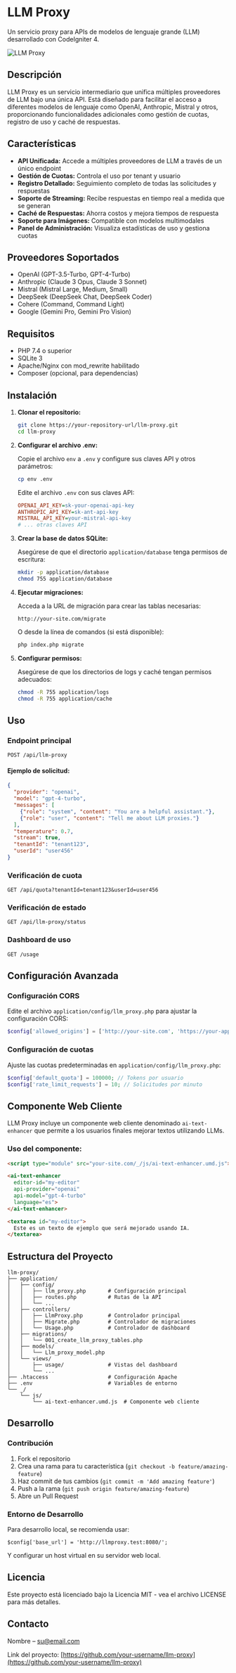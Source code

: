 # LLM Proxy

Un servicio proxy para APIs de modelos de lenguaje grande (LLM) desarrollado con CodeIgniter 4.

![LLM Proxy](https://via.placeholder.com/800x400?text=LLM+Proxy)

## Descripción

LLM Proxy es un servicio intermediario que unifica múltiples proveedores de LLM bajo una única API. Está diseñado para facilitar el acceso a diferentes modelos de lenguaje como OpenAI, Anthropic, Mistral y otros, proporcionando funcionalidades adicionales como gestión de cuotas, registro de uso y caché de respuestas.

## Características

- **API Unificada:** Accede a múltiples proveedores de LLM a través de un único endpoint
- **Gestión de Cuotas:** Controla el uso por tenant y usuario
- **Registro Detallado:** Seguimiento completo de todas las solicitudes y respuestas
- **Soporte de Streaming:** Recibe respuestas en tiempo real a medida que se generan
- **Caché de Respuestas:** Ahorra costos y mejora tiempos de respuesta
- **Soporte para Imágenes:** Compatible con modelos multimodales
- **Panel de Administración:** Visualiza estadísticas de uso y gestiona cuotas

## Proveedores Soportados

- OpenAI (GPT-3.5-Turbo, GPT-4-Turbo)
- Anthropic (Claude 3 Opus, Claude 3 Sonnet)
- Mistral (Mistral Large, Medium, Small)
- DeepSeek (DeepSeek Chat, DeepSeek Coder)
- Cohere (Command, Command Light)
- Google (Gemini Pro, Gemini Pro Vision)

## Requisitos

- PHP 7.4 o superior
- SQLite 3
- Apache/Nginx con mod_rewrite habilitado
- Composer (opcional, para dependencias)

## Instalación

1. **Clonar el repositorio:**

   ```bash
   git clone https://your-repository-url/llm-proxy.git
   cd llm-proxy
   ```

2. **Configurar el archivo .env:**

   Copie el archivo `env` a `.env` y configure sus claves API y otros parámetros:

   ```bash
   cp env .env
   ```

   Edite el archivo `.env` con sus claves API:

   ```ini
   OPENAI_API_KEY=sk-your-openai-api-key
   ANTHROPIC_API_KEY=sk-ant-api-key
   MISTRAL_API_KEY=your-mistral-api-key
   # ... otras claves API
   ```

3. **Crear la base de datos SQLite:**

   Asegúrese de que el directorio `application/database` tenga permisos de escritura:

   ```bash
   mkdir -p application/database
   chmod 755 application/database
   ```

4. **Ejecutar migraciones:**

   Acceda a la URL de migración para crear las tablas necesarias:

   ```
   http://your-site.com/migrate
   ```

   O desde la línea de comandos (si está disponible):

   ```bash
   php index.php migrate
   ```

5. **Configurar permisos:**

   Asegúrese de que los directorios de logs y caché tengan permisos adecuados:

   ```bash
   chmod -R 755 application/logs
   chmod -R 755 application/cache
   ```

## Uso

### Endpoint principal

```
POST /api/llm-proxy
```

#### Ejemplo de solicitud:

```json
{
  "provider": "openai",
  "model": "gpt-4-turbo",
  "messages": [
    {"role": "system", "content": "You are a helpful assistant."},
    {"role": "user", "content": "Tell me about LLM proxies."}
  ],
  "temperature": 0.7,
  "stream": true,
  "tenantId": "tenant123",
  "userId": "user456"
}
```

### Verificación de cuota

```
GET /api/quota?tenantId=tenant123&userId=user456
```

### Verificación de estado

```
GET /api/llm-proxy/status
```

### Dashboard de uso

```
GET /usage
```

## Configuración Avanzada

### Configuración CORS

Edite el archivo `application/config/llm_proxy.php` para ajustar la configuración CORS:

```php
$config['allowed_origins'] = ['http://your-site.com', 'https://your-app.com'];
```

### Configuración de cuotas

Ajuste las cuotas predeterminadas en `application/config/llm_proxy.php`:

```php
$config['default_quota'] = 100000; // Tokens por usuario
$config['rate_limit_requests'] = 10; // Solicitudes por minuto
```

## Componente Web Cliente

LLM Proxy incluye un componente web cliente denominado `ai-text-enhancer` que permite a los usuarios finales mejorar textos utilizando LLMs.

### Uso del componente:

```html
<script type="module" src="your-site.com/_/js/ai-text-enhancer.umd.js"></script>

<ai-text-enhancer
  editor-id="my-editor"
  api-provider="openai"
  api-model="gpt-4-turbo"
  language="es">
</ai-text-enhancer>

<textarea id="my-editor">
  Este es un texto de ejemplo que será mejorado usando IA.
</textarea>
```

## Estructura del Proyecto

```
llm-proxy/
├── application/
│   ├── config/
│   │   ├── llm_proxy.php       # Configuración principal
│   │   ├── routes.php          # Rutas de la API
│   │   └── ...
│   ├── controllers/
│   │   ├── LlmProxy.php        # Controlador principal
│   │   ├── Migrate.php         # Controlador de migraciones
│   │   └── Usage.php           # Controlador de dashboard
│   ├── migrations/
│   │   └── 001_create_llm_proxy_tables.php
│   ├── models/
│   │   └── Llm_proxy_model.php
│   └── views/
│       ├── usage/              # Vistas del dashboard
│       └── ...
├── .htaccess                   # Configuración Apache
├── .env                        # Variables de entorno
└── _/
    └── js/
        └── ai-text-enhancer.umd.js  # Componente web cliente
```

## Desarrollo

### Contribución

1. Fork el repositorio
2. Crea una rama para tu característica (`git checkout -b feature/amazing-feature`)
3. Haz commit de tus cambios (`git commit -m 'Add amazing feature'`)
4. Push a la rama (`git push origin feature/amazing-feature`)
5. Abre un Pull Request

### Entorno de Desarrollo

Para desarrollo local, se recomienda usar:

```
$config['base_url'] = 'http://llmproxy.test:8080/';
```

Y configurar un host virtual en su servidor web local.

## Licencia

Este proyecto está licenciado bajo la Licencia MIT - vea el archivo LICENSE para más detalles.

## Contacto

Nombre – su@email.com

Link del proyecto: [https://github.com/your-username/llm-proxy](https://github.com/your-username/llm-proxy)
